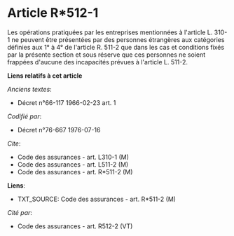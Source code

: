 # Article R*512-1

Les opérations pratiquées par les entreprises mentionnées à l'article L. 310-1 ne peuvent être présentées par des personnes
étrangères aux catégories définies aux 1° à 4° de l'article R. 511-2 que dans les cas et conditions fixés par la présente
section et sous réserve que ces personnes ne soient frappées d'aucune des incapacités prévues à l'article L. 511-2.

**Liens relatifs à cet article**

_Anciens textes_:

  - Décret n°66-117 1966-02-23 art. 1

_Codifié par_:

  - Décret n°76-667 1976-07-16

_Cite_:

  - Code des assurances - art. L310-1 (M)
  - Code des assurances - art. L511-2 (M)
  - Code des assurances - art. R*511-2 (M)

**Liens**:

  - TXT_SOURCE: Code des assurances - art. R*511-2 (M)

_Cité par_:

  - Code des assurances - art. R512-2 (VT)
